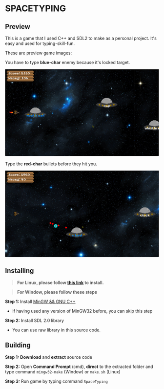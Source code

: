 # SPACETYPING

## Preview
This is a game that I used C++ and SDL2 to make as a personal project. It's easy and used for typing-skill-fun.

These are preview game images:

You have to type **blue-char** enemy because it's locked target.

![Image](https://github.com/quan29117/SpaceTyping/blob/master/preview/Untitled1.png)

Type the **red-char** bullets before they hit you.

![Image](https://github.com/quan29117/SpaceTyping/blob/master/preview/Untitled2.png)

## Installing
>**For Linux, please follow [this link](https://www.paulbarrick.com/game-devlopment/game-development-on-linux-using-vscode-sdl2-and-opengl/) to install.**

>**For Window, please follow these steps**

**Step 1:** Install [MinGW && GNU C++](https://www.youtube.com/watch?v=a3ejgWLqelQ)
- If having used any version of MinGW32 before, you can skip this step

**Step 2:** Install SDL 2.0 library
 - You can use raw library in this source code.

## Building

**Step 1:** **Download** and **extract** source code

**Step 2:** Open **Command Prompt** (cmd), **direct** to the extracted folder and type command `mingw32-make` (Window) or `make.sh` (Linux)

**Step 3:** Run game by typing command `SpaceTyping`